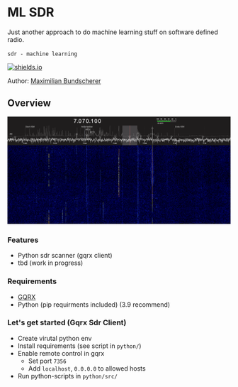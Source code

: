# ML SDR

Just another approach to do machine learning stuff on software defined radio.

``sdr - machine learning``

[![shields.io](https://img.shields.io/badge/license-Apache2-blue.svg)](http://www.apache.org/licenses/LICENSE-2.0.txt)

Author: [Maximilian Bundscherer](https://bundscherer-online.de)

## Overview

![](./doc-img/sdr.png)

### Features

- Python sdr scanner (gqrx client)
- tbd (work in progress)

### Requirements

- [GQRX](https://gqrx.dk/)
- Python (pip requirments included) (3.9 recommend)

### Let's get started (Gqrx Sdr Client)

- Create virutal python env
- Install requirements (see script in ``python/``)
- Enable remote control in gqrx
    - Set port ``7356``
    - Add ``localhost``, ``0.0.0.0`` to allowed hosts
- Run python-scripts in ``python/src/``
